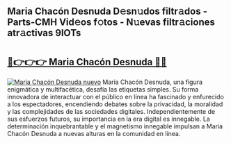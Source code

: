 ## Maria Chacón Desnuda D𝚎sn𝚞dos filtr𝚊dos - Parts-CMH Vid𝚎os f𝚘tos - N𝚞evas filtr𝚊ciones atr𝚊ctivas 9lOTs

# <h2><a href="http://mb0lrk.tromn.icu/?c=Maria+Chac%c3%b3n+Desnuda">🔗👉👉👉 Maria Chacón Desnuda 🔗🔗</a></h2>

[![Maria Chacón Desnuda nuevo](https://i.imgur.com/pEAQMta.gif)](http://mb0lrk.tromn.icu/?c=Maria+Chac%c3%b3n+Desnuda)
Maria Chacón Desnuda, una figura enigmática y multifacética, desafía las etiquetas simples. Su forma innovadora de interactuar con el público en línea ha fascinado y enfurecido a los espectadores, encendiendo debates sobre la privacidad, la moralidad y las complejidades de las sociedades digitales. Independientemente de sus esfuerzos futuros, su importancia en la era digital es innegable. La determinación inquebrantable y el magnetismo innegable impulsan a Maria Chacón Desnuda a nuevas alturas en la comunidad en línea.
